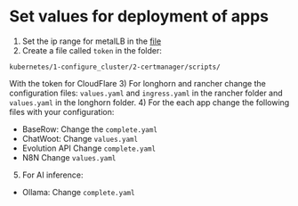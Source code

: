 # Set values for deployment of apps

1) Set the ip range for metalLB in the [file](../kubernetes/1-configure_cluster/0-helm_config/mlb.yaml)
2) Create a file called `token` in the folder:
```
kubernetes/1-configure_cluster/2-certmanager/scripts/
```
With the token for CloudFlare
3) For longhorn and rancher change the configuration files:
`values.yaml` and `ingress.yaml` in the rancher folder and `values.yaml` in the longhorn folder.
4) For the each app change the following files with your configuration:
- BaseRow:
Change the `complete.yaml`
- ChatWoot:
Change `values.yaml`
- Evolution API
Change `complete.yaml`
- N8N
Change `values.yaml`

5) For AI inference:
- Ollama:
Change `complete.yaml`

